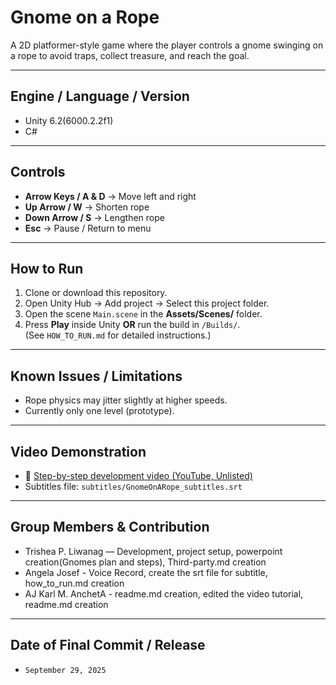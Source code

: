 # Gnome on a Rope

A 2D platformer-style game where the player controls a gnome swinging on a rope to avoid traps, collect treasure, and reach the goal.

---

## Engine / Language / Version
- Unity 6.2(6000.2.2f1)
- C#

---

## Controls
- **Arrow Keys / A & D** → Move left and right  
- **Up Arrow / W** → Shorten rope  
- **Down Arrow / S** → Lengthen rope  
- **Esc** → Pause / Return to menu  

---

## How to Run
1. Clone or download this repository.  
2. Open Unity Hub → Add project → Select this project folder.  
3. Open the scene `Main.scene` in the **Assets/Scenes/** folder.  
4. Press **Play** inside Unity **OR** run the build in `/Builds/`.  
(See `HOW_TO_RUN.md` for detailed instructions.)

---

## Known Issues / Limitations
- Rope physics may jitter slightly at higher speeds.  
- Currently only one level (prototype).    

---

## Video Demonstration
- 🎥 [Step-by-step development video (YouTube, Unlisted)]([https://youtu.be/euAIgIck518?si=RoZoXDmuk3B0ktPg])  
- Subtitles file: `subtitles/GnomeOnARope_subtitles.srt`

---

## Group Members & Contribution
- Trishea P. Liwanag — Development, project setup, powerpoint creation(Gnomes plan and steps), Third-party.md creation
- Angela Josef - Voice Record, create the srt file for subtitle, how_to_run.md creation
- AJ Karl M. AnchetA - readme.md creation, edited the video tutorial, readme.md creation

---

## Date of Final Commit / Release
- `September 29, 2025`
